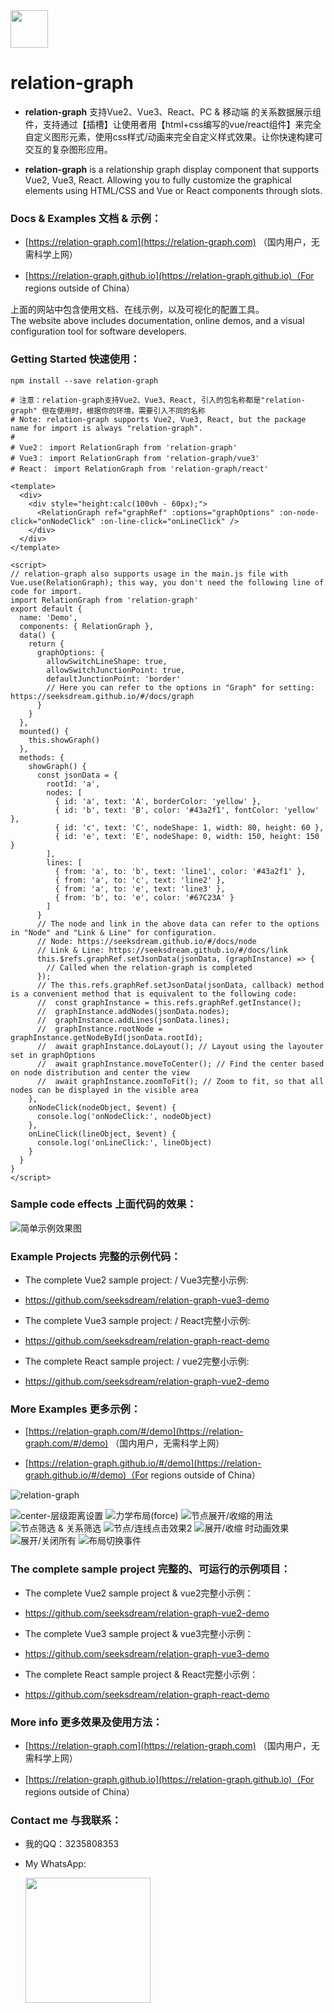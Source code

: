 

<img src="doc/relation-graph-yellow-small.png" width="60" />

# relation-graph



- **relation-graph** 支持Vue2、Vue3、React、PC & 移动端 的关系数据展示组件，支持通过【插槽】让使用者用【html+css编写的vue/react组件】来完全自定义图形元素，使用css样式/动画来完全自定义样式效果。让你快速构建可交互的复杂图形应用。

- **relation-graph** is a relationship graph display component that supports Vue2, Vue3, React.
  Allowing you to fully customize the graphical elements using HTML/CSS and Vue or React components through slots.

### Docs & Examples  文档 & 示例：

- [https://relation-graph.com](https://relation-graph.com)  （国内用户，无需科学上网）

- [https://relation-graph.github.io](https://relation-graph.github.io)（For regions outside of China）

上面的网站中包含使用文档、在线示例，以及可视化的配置工具。<br>
The website above includes documentation, online demos, and a visual configuration tool for software developers.

### Getting Started  快速使用：

```shell script
npm install --save relation-graph
```
```shell script
# 注意：relation-graph支持Vue2、Vue3、React, 引入的包名称都是"relation-graph" 但在使用时，根据你的环境，需要引入不同的名称
# Note: relation-graph supports Vue2, Vue3, React, but the package name for import is always "relation-graph".
# 
# Vue2： import RelationGraph from 'relation-graph'
# Vue3： import RelationGraph from 'relation-graph/vue3'
# React： import RelationGraph from 'relation-graph/react'
```

```vue
<template>
  <div>
    <div style="height:calc(100vh - 60px);">
      <RelationGraph ref="graphRef" :options="graphOptions" :on-node-click="onNodeClick" :on-line-click="onLineClick" />
    </div>
  </div>
</template>

<script>
// relation-graph also supports usage in the main.js file with Vue.use(RelationGraph); this way, you don't need the following line of code for import.
import RelationGraph from 'relation-graph'
export default {
  name: 'Demo',
  components: { RelationGraph },
  data() {
    return {
      graphOptions: {
        allowSwitchLineShape: true,
        allowSwitchJunctionPoint: true,
        defaultJunctionPoint: 'border'
        // Here you can refer to the options in "Graph" for setting: https://seeksdream.github.io/#/docs/graph
      }
    }
  },
  mounted() {
    this.showGraph()
  },
  methods: {
    showGraph() {
      const jsonData = {
        rootId: 'a',
        nodes: [
          { id: 'a', text: 'A', borderColor: 'yellow' },
          { id: 'b', text: 'B', color: '#43a2f1', fontColor: 'yellow' },
          { id: 'c', text: 'C', nodeShape: 1, width: 80, height: 60 },
          { id: 'e', text: 'E', nodeShape: 0, width: 150, height: 150 }
        ],
        lines: [
          { from: 'a', to: 'b', text: 'line1', color: '#43a2f1' },
          { from: 'a', to: 'c', text: 'line2' },
          { from: 'a', to: 'e', text: 'line3' },
          { from: 'b', to: 'e', color: '#67C23A' }
        ]
      }
      // The node and link in the above data can refer to the options in "Node" and "Link & Line" for configuration.
      // Node: https://seeksdream.github.io/#/docs/node
      // Link & Line: https://seeksdream.github.io/#/docs/link
      this.$refs.graphRef.setJsonData(jsonData, (graphInstance) => {
        // Called when the relation-graph is completed
      });
      // The this.refs.graphRef.setJsonData(jsonData, callback) method is a convenient method that is equivalent to the following code:
      //  const graphInstance = this.refs.graphRef.getInstance();
      //  graphInstance.addNodes(jsonData.nodes);
      //  graphInstance.addLines(jsonData.lines);
      //  graphInstance.rootNode = graphInstance.getNodeById(jsonData.rootId);
      //  await graphInstance.doLayout(); // Layout using the layouter set in graphOptions
      //  await graphInstance.moveToCenter(); // Find the center based on node distribution and center the view
      //  await graphInstance.zoomToFit(); // Zoom to fit, so that all nodes can be displayed in the visible area
    },
    onNodeClick(nodeObject, $event) {
      console.log('onNodeClick:', nodeObject)
    },
    onLineClick(lineObject, $event) {
      console.log('onLineClick:', lineObject)
    }
  }
}
</script>
```


### Sample code effects  上面代码的效果：
![简单示例效果图](doc/images/relation-graph-simple.png)

### Example Projects  完整的示例代码：

- The complete Vue2 sample project: / Vue3完整小示例:
- https://github.com/seeksdream/relation-graph-vue3-demo

- The complete Vue3 sample project: / React完整小示例:
- https://github.com/seeksdream/relation-graph-react-demo

- The complete React sample project: / vue2完整小示例:
- https://github.com/seeksdream/relation-graph-vue2-demo


### More Examples   更多示例：
- [https://relation-graph.com/#/demo](https://relation-graph.com/#/demo)  （国内用户，无需科学上网）

- [https://relation-graph.github.io/#/demo](https://relation-graph.github.io/#/demo)（For regions outside of China）


![relation-graph](doc/relation-graph-images-m.png)

![center-层级距离设置](doc/demo-images/distance_coefficient.gif)
![力学布局(force)](doc/demo-images/layout-force.gif)
![节点展开/收缩的用法](doc/demo-images/adv-expand.gif)
![节点筛选 & 关系筛选](doc/demo-images/adv-data-filter.gif)
![节点/连线点击效果2](doc/demo-images/adv-effect2.gif)
![展开/收缩 时动画效果](doc/demo-images/expand-animation.gif)
![展开/关闭所有](doc/demo-images/open-all-close-all.gif)
![布局切换事件](doc/demo-images/before-change-layout.gif)

### The complete sample project 完整的、可运行的示例项目：

- The complete Vue2 sample project & vue2完整小示例：
- https://github.com/seeksdream/relation-graph-vue2-demo

- The complete Vue3 sample project & vue3完整小示例：
- https://github.com/seeksdream/relation-graph-vue3-demo

- The complete React sample project & React完整小示例：
- https://github.com/seeksdream/relation-graph-react-demo


### More info  更多效果及使用方法：

- [https://relation-graph.com](https://relation-graph.com)  （国内用户，无需科学上网）

- [https://relation-graph.github.io](https://relation-graph.github.io)（For regions outside of China）

### Contact me  与我联系：

- 我的QQ：3235808353
- My WhatsApp:

  <img src="doc/images/Whatsapp.png" width="200" />

